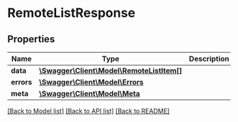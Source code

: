 # RemoteListResponse

## Properties
Name | Type | Description | Notes
------------ | ------------- | ------------- | -------------
**data** | [**\Swagger\Client\Model\RemoteListItem[]**](RemoteListItem.md) |  | [optional] 
**errors** | [**\Swagger\Client\Model\Errors**](Errors.md) |  | [optional] 
**meta** | [**\Swagger\Client\Model\Meta**](Meta.md) |  | [optional] 

[[Back to Model list]](../README.md#documentation-for-models) [[Back to API list]](../README.md#documentation-for-api-endpoints) [[Back to README]](../README.md)


